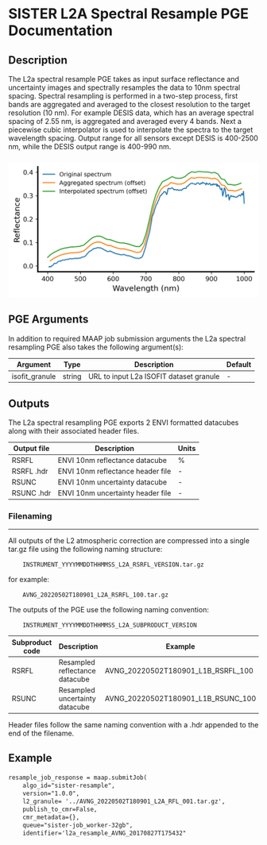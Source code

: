 # SISTER L2A Spectral Resample PGE Documentation

## Description

The L2a spectral resample PGE takes as input surface reflectance and uncertainty images and spectrally resamples the data
to 10nm spectral spacing. Spectral resampling is performed in a two-step process, first bands are aggregated and averaged to the closest resolution to the target resolution (10 nm). For example DESIS data, which has an average spectral spacing of 2.55 nm, is aggregated and averaged every 4 bands. Next a piecewise cubic interpolator is used to interpolate the spectra to the target wavelength spacing. Output range for all sensors except DESIS is 400-2500 nm, while the DESIS output range is 400-990 nm.

###

![DESIS spectral resampling example](./spectral_resample_example.png)

## PGE Arguments

In addition to required MAAP job submission arguments the L2a spectral resampling PGE also takes the following argument(s):


|Argument| Type |  Description | Default|
|---|---|---|---|
| isofit_granule| string |URL to input L2a ISOFIT dataset granule| -|


## Outputs

The L2a spectral resampling PGE exports 2 ENVI formatted datacubes along with their associated header files. 

|Output file| Description |  Units |
|---|---|---|
| RSRFL| ENVI 10nm reflectance datacube | % |
| RSRFL  .hdr| ENVI 10nm reflectance header file  | - |
| RSUNC| ENVI 10nm uncertainty datacube | - |
| RSUNC  .hdr| ENVI 10nm uncertainty header file  | - |

### Filenaming
---

All outputs of the L2 atmospheric correction are compressed into a single tar.gz file using the following naming structure:
 
 	 	INSTRUMENT_YYYYMMDDTHHMMSS_L2A_RSRFL_VERSION.tar.gz
 	 	
for example:

		AVNG_20220502T180901_L2A_RSRFL_100.tar.gz

The outputs of the PGE use the following naming convention: 
 
		INSTRUMENT_YYYYMMDDTHHMMSS_L2A_SUBPRODUCT_VERSION
		
| Subproduct code | Description |  Example | 
| ---|---|---|
| RSRFL | Resampled reflectance datacube | AVNG\_20220502T180901\_L1B\_RSRFL\_100 |
| RSUNC | Resampled uncertainty datacube | AVNG\_20220502T180901\_L1B\_RSUNC\_100 |


Header files follow the same naming convention with a .hdr appended to the end of the filename.

## Example
	
	resample_job_response = maap.submitJob(
	    algo_id="sister-resample",
	    version="1.0.0",
	    l2_granule= '../AVNG_20220502T180901_L2A_RFL_001.tar.gz',
	    publish_to_cmr=False,
	    cmr_metadata={},
	    queue="sister-job_worker-32gb",
	    identifier='l2a_resample_AVNG_20170827T175432"

 
 















